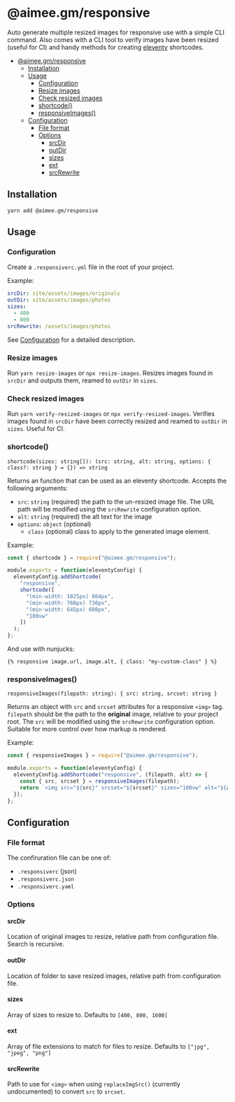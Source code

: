 # @aimee.gm/responsive

Auto generate multiple resized images for responsive use with a simple CLI command. Also comes with a CLI tool to verify images have been resized (useful for CI) and handy methods for creating [eleventy](https://11ty.dev) shortcodes.

- [@aimee.gm/responsive](#aimeegmresponsive)
  - [Installation](#installation)
  - [Usage](#usage)
    - [Configuration](#configuration)
    - [Resize images](#resize-images)
    - [Check resized images](#check-resized-images)
    - [shortcode()](#shortcode)
    - [responsiveImages()](#responsiveimages)
  - [Configuration](#configuration-1)
    - [File format](#file-format)
    - [Options](#options)
      - [srcDir](#srcdir)
      - [outDir](#outdir)
      - [sizes](#sizes)
      - [ext](#ext)
      - [srcRewrite](#srcrewrite)

## Installation

```
yarn add @aimee.gm/responsive
```

## Usage

### Configuration

Create a `.responsiverc.yml` file in the root of your project.

Example:

```yaml
srcDir: site/assets/images/originals
outDir: site/assets/images/photos
sizes:
  - 400
  - 800
srcRewrite: /assets/images/photos
```

See [Configuration](#Configuration) for a detailed description.

### Resize images

Run `yarn resize-images` or `npx resize-images`. Resizes images found in `srcDir` and outputs them, reamed to `outDir` in `sizes`.

### Check resized images

Run `yarn verify-resized-images` or `npx verify-resized-images`. Verifies images found in `srcDir` have been correctly resized and reamed to `outDir` in `sizes`. Useful for CI.

### shortcode()

`shortcode(sizes: string[]): (src: string, alt: string, options: { class?: string } = {}) => string`

Returns an function that can be used as an eleventy shortcode. Accepts the following arguments:

- `src`: `string` (required) the path to the un-resized image file. The URL path will be modified using the `srcRewrite` configuration option.
- `alt`: `string` (required) the alt text for the image
- `options`: `object` (optional)
  - `class` (optional) class to apply to the generated image element.

Example:

```javascript
const { shortcode } = require("@aimee.gm/responsive");

module.exports = function(eleventyConfig) {
  eleventyConfig.addShortcode(
    "responsive",
    shortcode([
      "(min-width: 1025px) 864px",
      "(min-width: 768px) 736px",
      "(min-width: 645px) 608px",
      "100vw"
    ])
  );
};
```

And use with nunjucks:

```nunjucks
{% responsive image.url, image.alt, { class: "my-custom-class" } %}
```

### responsiveImages()

`responsiveImages(filepath: string): { src: string, srcset: string }`

Returns an object with `src` and `srcset` attributes for a responsive `<img>` tag. `filepath` should be the path to the **original** image, relative to your project root. The `src` will be modified using the `srcRewrite` configuration option. Suitable for more control over how markup is rendered.

Example:

```javascript
const { responsiveImages } = require("@aimee.gm/responsive");

module.exports = function(eleventyConfig) {
  eleventyConfig.addShortcode("responsive", (filepath, alt) => {
    const { src, srcset } = responsiveImages(filepath);
    return `<img src="${src}" srcset="${srcset}" sizes="100vw" alt="${alt}">`;
  });
};
```

## Configuration

### File format

The confiruration file can be one of:

- `.responsiverc` (json)
- `.responsiverc.json`
- `.responsiverc.yaml`

### Options

#### srcDir

Location of original images to resize, relative path from configuration file. Search is recursive.

#### outDir

Location of folder to save resized images, relative path from configuration file.

#### sizes

Array of sizes to resize to. Defaults to `[400, 800, 1600]`

#### ext

Array of file extensions to match for files to resize. Defaults to `["jpg", "jpeg", "png"]`

#### srcRewrite

Path to use for `<img>` when using `replaceImgSrc()` (currently undocumented) to convert `src` to `srcset`.
